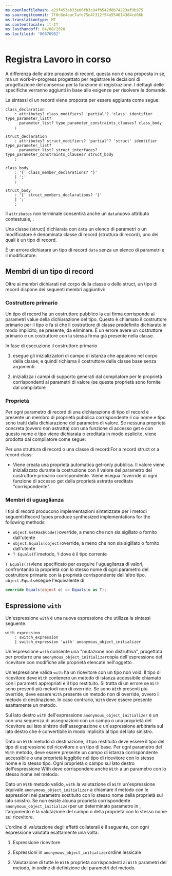 ```yaml
---
ms.openlocfilehash: e29f453eb33e06fb3c84fb542d8b74223af9b975
ms.sourcegitcommit: 7f0c8e4eac7afe75e4f312f54a554614384cd06b
ms.translationtype: MT
ms.contentlocale: it-IT
ms.lasthandoff: 04/08/2020
ms.locfileid: "80870982"
---
```

# <a name="records-work-in-progress"></a>Registra Lavoro in corso

A differenza delle altre proposte di record, questa non è una proposta in sé, ma un work-in-progress progettato per registrare le decisioni di progettazione del consenso per la funzione di registrazione. I dettagli delle specifiche verranno aggiunti in base alle esigenze per risolvere le domande.

La sintassi di un record viene proposta per essere aggiunta come segue:

```antlr
class_declaration
    : attributes? class_modifiers? 'partial'? 'class' identifier type_parameter_list?
      parameter_list? type_parameter_constraints_clauses? class_body
    ;

struct_declaration
    : attributes? struct_modifiers? 'partial'? 'struct' identifier type_parameter_list?
      parameter_list? struct_interfaces? type_parameter_constraints_clauses? struct_body
    ;

class_body
    : '{' class_member_declarations? '}'
    | ';'
    ;

struct_body
    : '{' struct_members_declarations? '}'
    | ';'
    ;
```

Il `attributes` non terminale consentirà anche un `data`nuovo attributo contestuale, .

Una classe (struct) dichiarata con `data` un elenco di parametri o un modificatore è denominata classe di record (struttura di record), uno dei quali è un tipo di record.

È un errore dichiarare un tipo di record `data` senza un elenco di parametri e il modificatore.

## <a name="members-of-a-record-type"></a>Membri di un tipo di record

Oltre ai membri dichiarati nel corpo della classe o dello struct, un tipo di record dispone dei seguenti membri aggiuntivi:

### <a name="primary-constructor"></a>Costruttore primario

Un tipo di record ha un costruttore pubblico la cui firma corrisponde ai parametri value della dichiarazione del tipo. Questo è chiamato il costruttore primario per il tipo e fa sì che il costruttore di classe predefinito dichiarato in modo implicito, se presente, da eliminare. È un errore avere un costruttore primario e un costruttore con la stessa firma già presente nella classe.

In fase di esecuzione il costruttore primario

1. esegue gli inizializzatori di campo di istanza che appaiono nel corpo della classe; e quindi richiama il costruttore della classe base senza argomenti.

1. inizializza i campi di supporto generati dal compilatore per le proprietà corrispondenti ai parametri di valore (se queste proprietà sono fornite dal compilatore

### <a name="properties"></a>Proprietà

Per ogni parametro di record di una dichiarazione di tipo di record è presente un membro di proprietà pubblica corrispondente il cui nome e tipo sono tratti dalla dichiarazione del parametro di valore. Se nessuna proprietà concreta (ovvero non astratta) con una funzione di accesso get e con questo nome e tipo viene dichiarata o ereditata in modo esplicito, viene prodotta dal compilatore come segue:

Per una struttura di record o una classe di record:For a record struct or a record class:

* Viene creata una proprietà automatica get-only pubblica. Il valore viene inizializzato durante la costruzione con il valore del parametro del costruttore primario corrispondente. Viene esegua l'override di ogni funzione di accesso get della proprietà astratta ereditata "corrispondente".

### <a name="equality-members"></a>Membri di uguaglianza

I tipi di record producono implementazioni sintetizzate per i metodi seguenti:Record types produce synthesized implementations for the following methods:

* `object.GetHashCode()`override, a meno che non sia sigillato o fornito dall'utente
* `object.Equals(object)`override, a meno che non sia sigillato o fornito dall'utente
* `T Equals(T)`metodo, `T` dove è il tipo corrente

`T Equals(T)`viene specificato per eseguire l'uguaglianza di valori, confrontando la proprietà con lo stesso nome di ogni parametro del costruttore primario con la proprietà corrispondente dell'altro tipo.
`object.Equals`esegue l'equivalente di

```C#
override Equals(object o) => Equals(o as T);
```

## <a name="with-expression"></a>Espressione `with`

Un'espressione `with` è una nuova espressione che utilizza la sintassi seguente.

```antlr
with_expression
    : switch_expression
    | switch_expression 'with' anonymous_object_initializer
```

Un'espressione `with` consente una "mutazione non distruttiva", progettata per produrre una `anonymous_object_initializer`copia dell'espressione del ricevitore con modifiche alle proprietà elencate nell'oggetto .

Un'espressione valida `with` ha un ricevitore con un tipo non void. Il tipo di ricevitore deve `With` contenere un metodo di istanza accessibile chiamato con i parametri appropriati e il tipo restituito. Si tratta di un errore se `With` sono presenti più metodi non di override. Se sono `With` presenti più override, deve essere `With` presente un metodo non di override, ovvero il metodo di destinazione. In caso contrario, `With` deve essere presente esattamente un metodo.

Sul lato destro `with` dell'espressione `anonymous_object_initializer` è un con una sequenza di assegnazioni con un campo o una proprietà del ricevitore sul lato sinistro dell'assegnazione e un'espressione arbitraria sul lato destro che è convertibile in modo implicito al tipo del lato sinistro.

Dato un `With` metodo di destinazione, il tipo restituito deve essere il tipo del tipo di espressione del ricevitore o un tipo di base. Per ogni parametro del `With` metodo, deve essere presente un campo di istanza corrispondente accessibile o una proprietà leggibile nel tipo di ricevitore con lo stesso nome e lo stesso tipo. Ogni proprietà o campo sul lato destro dell'espressione With deve corrispondere anche `With` a un parametro con lo stesso nome nel metodo.

Dato un `With` metodo valido, `with` la valutazione di `With` un'espressione equivale `anonymous_object_initializer` a chiamare il metodo con le espressioni nel parametro sostituito con lo stesso nome della proprietà sul lato sinistro. Se non esiste alcuna proprietà corrispondente `anonymous_object_initializer`per un determinato parametro in , l'argomento è la valutazione del campo o della proprietà con lo stesso nome sul ricevitore.

L'ordine di valutazione degli effetti collaterali è il seguente, con ogni espressione valutata esattamente una volta:

1. Espressione ricevitore

2. Espressioni in `anonymous_object_initializer`ordine lessicale

3. Valutazione di tutte le `With` proprietà corrispondenti ai `With` parametri del metodo, in ordine di definizione dei parametri del metodo.
